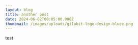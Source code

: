```yaml
---
layout: blog
title: another post
date: 2024-06-02T00:05:00.000Z
thumbnail: /images/uploads/gilabit-logo-design-bluee.png
---
```

test
